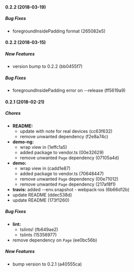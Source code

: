 #### 0.2.2 (2018-03-19)

##### Bug Fixes

*  foregroundInsidePadding format (265082e5)

#### 0.2.2 (2018-03-15)

##### New Features

*  version bump to 0.2.2 (bb0455f7)

##### Bug Fixes

*  foregroundInsidePadding error on --release (ff5619a9)

#### 0.2.1 (2018-02-21)

##### Chores

* **README:**
    * update with note for real devices (cc63f632)
    * remove unwanted dependency (f2e8a74c)
* **demo-ng:**
    * wrap view in <ScrollView> (1effc1a5)
    * added package to vendor.ts (00e32629)
    * remove unwanted `Page` dependency (07105a4d)
* **demo:**
    * wrap view in <ScrollView> (cadd1e87)
    * added package to vendor.ts (70648447)
    * remove unwanted `Page` dependency (00e71012)
    * remove unwanted `Page` dependency (217af8f1)
* **travis:** added --env.snapshot - webpack-ios (6b66d12b)
* update README (ddec538d)
* update README (173f1260)

##### Bug Fixes

* **lint:**
    * tslints! (fb649ae2)
    * tslints (15356977)
* remove dependency on `Page` (ee0bc56b)

##### New Features

* bump version to 0.2.1 (a40555ca)
